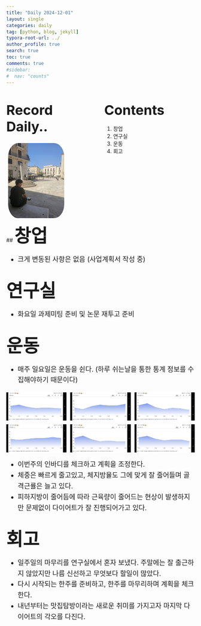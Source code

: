 ```yaml
---
title: "Daily 2024-12-01"
layout: single
categories: daily
tag: [python, blog, jekyll]
typora-root-url: ../
author_profile: true
search: true
toc: true
comments: true
#sidebar:
#  nav: "counts"
---
```


<style>
@media (max-width: 768px) {
  /* Flex 컨테이너의 이미지가 부모 크기에 맞게 조정 */
  div[style*="display: flex;"] img {
    width: 100%;
    height: auto;
  }

  /* Flex 컨테이너의 영상이 부모 크기에 맞게 조정 */
  div[style*="display: flex;"] video {
    width: 100%;
    height: auto;
  }

  /* Grid 이미지는 이미 반응형으로 설정되어 있으므로 추가 수정 불필요 */
  img[style*="width: 415px;"] {
    width: 100%;
    height: auto;
  }

  /* 영상도 화면 크기에 맞게 조정 */
  video {
    max-width: 100%;
    height: auto;
    display: block; /* 중앙 정렬 문제 방지 */
  }
}
</style>

<div style="display: flex; justify-content: space-between; align-items: flex-start;">

  <div style="width: 48%;">
    <h2><span style="font-size: 36px; font-weight: bold;">Record Daily..</span></h2>
    <img src="/images/2023-09-26-first/연구일지1/고민중.jpg" alt="CANVAS" style="border-radius: 20%; width: 150px; padding: 5px;">
  </div>

  <div style="width: 48%;">
    <h2><span style="font-size: 36px; font-weight: bold;">Contents</span></h2>
    <ol>
      <li>창업</li>
      <li>연구실</li>
      <li>운동</li>
      <li>회고</li>
    </ol>
  </div>

</div>
## <span style='font-size: 48px; font-weight: bold;'>창업</span>

<div style="font-size: 18px; line-height: 1.6;">
  <ul>
    <li>크게 변동된 사항은 없음 (사업계획서 작성 중)</li>
  </ul>
</div>

## <span style='font-size: 48px; font-weight: bold;'>연구실</span>

<div style="font-size: 18px; line-height: 1.6;">
  <ul>
    <li>화요일 과제미팅 준비 및 논문 재투고 준비</li>
  </ul>
</div>

## <span style='font-size: 48px; font-weight: bold;'>운동</span>

<div style="font-size: 18px; line-height: 1.6;">
  <ul>
    <li>매주 일요일은 운동을 쉰다. (하루 쉬는날을 통한 통계 정보를 수집해야하기 때문이다)</li>
  </ul>
</div>

<div style="display: grid; grid-template-columns: repeat(3, 1fr); gap: 10px;">

<img src="/images/체중1201.jpg" alt="이미지1" style="width: 100%; height: auto;">
<img src="/images/골격근률1201.jpg" alt="이미지2" style="width: 100%; height: auto;">
<img src="/images/체지방율1201.jpg" alt="이미지3" style="width: 100%; height: auto;">
<img src="/images/단백질율1201.jpg" alt="이미지4" style="width: 100%; height: auto;">
<img src="/images/근육량1201.jpg" alt="이미지5" style="width: 100%; height: auto;">
<img src="/images/피하지방1201.jpg" alt="이미지6" style="width: 100%; height: auto;">

</div>

<div style="font-size: 18px; line-height: 1.6;">
  <ul>
    <li>이번주의 인바디를 체크하고 계획을 조정한다.</li>
    <li>체중은 빠르게 줄고있고, 체지방율도 그에 맞게 잘 줄어들며 골격근률은 늘고 있다.</li>
    <li>피하지방이 줄어듬에 따라 근육량이 줄어드는 현상이 발생하지만 문제없이 다이어트가 잘 진행되어가고 있다.</li>
  </ul>
</div>

## <span style="font-size: 48px; font-weight: bold;">회고</span>

<div style="font-size: 18px; line-height: 1.6;">

  <ul>
    <li>일주일의 마무리를 연구실에서 혼자 보냈다. 주말에는 잘 출근하지 않았지만 나름 신선하고 무엇보다 할일이 많았다.</li>
    <li>다시 시작되는 한주를 준비하고, 한주를 마무리하며 계획을 체크한다.</li>
    <li>내년부터는 맛집탐방이라는 새로운 취미를 가지고자 마지막 다이어트의 각오를 다진다.</li>
  </ul>

</div>